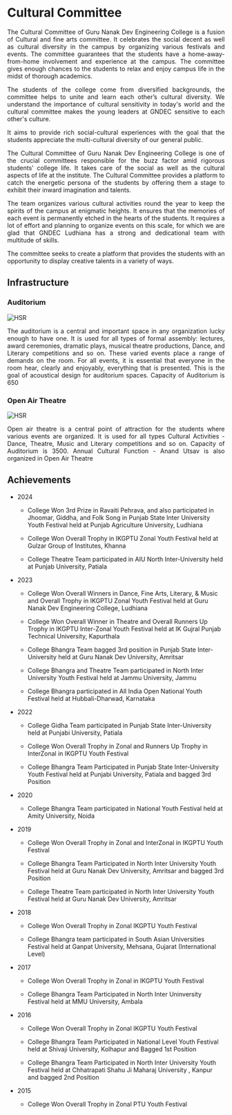 # Cultural Committee


<div align="justify">

The Cultural Committee of Guru Nanak Dev Engineering College is a fusion of Cultural and fine arts committee. It celebrates the social decent as well as cultural diversity in the campus by organizing various festivals and events. The committee guarantees that the students have a home-away-from-home involvement and experience at the campus. The committee gives enough chances to the students to relax and enjoy campus life in the midst of thorough academics.

The students of the college come from diversified backgrounds, the committee helps to unite and learn each other’s cultural diversity. We understand the importance of cultural sensitivity in today's world and the cultural committee makes the young leaders at GNDEC sensitive to each other's culture.

It aims to provide rich social-cultural experiences with the goal that the students appreciate the multi-cultural diversity of our general public.

The Cultural Committee of Guru Nanak Dev Engineering College is one of the crucial committees responsible for the buzz factor amid rigorous students' college life. It takes care of the social as well as the cultural aspects of life at the institute. The Cultural Committee provides a platform to catch the energetic persona of the students by offering them a stage to exhibit their inward imagination and talents.

The team organizes various cultural activities round the year to keep the spirits of the campus at enigmatic heights. It ensures that the memories of each event is permanently etched in the hearts of the students. It requires a lot of effort and planning to organize events on this scale, for which we are glad that GNDEC Ludhiana has a strong and dedicational team with multitude of skills.

The committee seeks to create a platform that provides the students with an opportunity to display creative talents in a variety of ways.

</div>

## Infrastructure
### **Auditorium**
![HSR](Images/main-auditorium.jpg)

<div align="justify">

The auditorium is a central and important space in any organization lucky enough to have one. It is used for all types of formal assembly: lectures, award ceremonies, dramatic plays, musical theatre productions, Dance, and Literary competitions and so on. These varied events place a range of demands on the room. For all events, it is essential that everyone in the room hear, clearly and enjoyably, everything that is presented. This is the goal of acoustical design for auditorium spaces. Capacity of Auditorium is 650

</div>

### **Open Air Theatre**
![HSR](Images/open-air-theatre.jpg)

<div align="justify">
Open air theatre is a central point of attraction for the students where various events are organized. It is used for all types Cultural Activities - Dance, Theatre, Music and Literary competitions and so on. Capacity of Auditorium is 3500. Annual Cultural Function - Anand Utsav is also organized in Open Air Theatre
</div>

## Achievements

- 2024
    - College Won 3rd Prize in Ravaiti Pehrava, and also participated in Jhoomar, Giddha, and Folk Song in Punjab State Inter University Youth Festival held at Punjab Agriculture University, Ludhiana
    
    - College Won Overall Trophy in IKGPTU Zonal Youth Festival held at Gulzar Group of Institutes, Khanna
     
    - College Theatre Team participated in AIU North Inter-University held at Punjab University, Patiala
      
-  2023  
    - College Won Overall Winners in Dance, Fine Arts, Literary, & Music and Overall Trophy in IKGPTU Zonal Youth Festival held at Guru Nanak Dev Engineering College, Ludhiana
    
    - College Won Overall Winner in Theatre and Overall Runners Up Trophy in IKGPTU Inter-Zonal Youth Festival held at IK Gujral Punjab Technical University, Kapurthala
    
    - College Bhangra Team bagged 3rd position in Punjab State Inter-University held at Guru Nanak Dev University, Amritsar
    
    - College Bhangra and Theatre Team participated in North Inter University Youth Festival held at Jammu University, Jammu

    - College Bhangra participated in All India Open National Youth Festival held at Hubbali-Dharwad, Karnataka

- 2022  
    - College Gidha Team participated in Punjab State Inter-University held at Punjabi University, Patiala
  
    - College Won Overall Trophy in Zonal and Runners Up Trophy in InterZonal in IKGPTU Youth Festival
      
    - College Bhangra Team Participated in Punjab State Inter-University Youth Festival held at Punjabi University, Patiala and bagged 3rd Position

- 2020  
    - College Bhangra Team participated in National Youth Festival held at Amity University, Noida

- 2019  
    - College Won Overall Trophy in Zonal and InterZonal in IKGPTU Youth Festival
      
    - College Bhangra Team Participated in North Inter University Youth Festival held at Guru Nanak Dev University, Amritsar and bagged 3rd Position
      
    - College Theatre Team participated in North Inter University Youth Festival held at Guru Nanak Dev University, Amritsar

- 2018  
    - College Won Overall Trophy in Zonal IKGPTU Youth Festival
      
    - College Bhangra team participated in South Asian Universities Festival held at Ganpat University, Mehsana, Gujarat (International Level)

- 2017  
    - College Won Overall Trophy in Zonal in IKGPTU Youth Festival
      
    - College Bhangra Team Participated in North Inter Uninversity Festival held at MMU University, Ambala

- 2016  
    - College Won Overall Trophy in Zonal IKGPTU Youth Festival
      
    - College Bhangra Team Participated in National Level Youth Festival held at Shivaji University, Kolhapur and Bagged 1st Position
      
    - College Bhangra Team Participated in North Inter University Youth Festival held at Chhatrapati Shahu Ji Maharaj University , Kanpur and bagged 2nd Position

- 2015
    - College Won Overall Trophy in Zonal PTU Youth Festival

